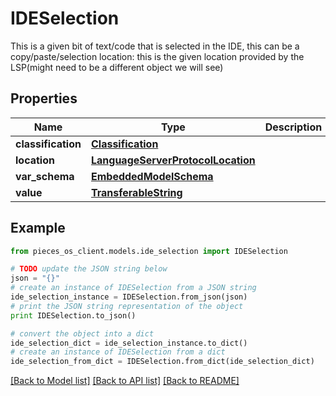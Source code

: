 # IDESelection

This is a given bit of text/code that is selected in the IDE, this can be a copy/paste/selection  location: this is the given location provided by the LSP(might need to be a different object we will see)

## Properties
Name | Type | Description | Notes
------------ | ------------- | ------------- | -------------
**classification** | [**Classification**](Classification.md) |  | [optional] 
**location** | [**LanguageServerProtocolLocation**](LanguageServerProtocolLocation.md) |  | [optional] 
**var_schema** | [**EmbeddedModelSchema**](EmbeddedModelSchema.md) |  | [optional] 
**value** | [**TransferableString**](TransferableString.md) |  | [optional] 

## Example

```python
from pieces_os_client.models.ide_selection import IDESelection

# TODO update the JSON string below
json = "{}"
# create an instance of IDESelection from a JSON string
ide_selection_instance = IDESelection.from_json(json)
# print the JSON string representation of the object
print IDESelection.to_json()

# convert the object into a dict
ide_selection_dict = ide_selection_instance.to_dict()
# create an instance of IDESelection from a dict
ide_selection_from_dict = IDESelection.from_dict(ide_selection_dict)
```
[[Back to Model list]](../README.md#documentation-for-models) [[Back to API list]](../README.md#documentation-for-api-endpoints) [[Back to README]](../README.md)


